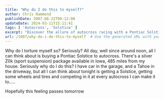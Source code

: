 ```yaml
---
title: "Why do I do this to myself?"
author: Chris Hammond
publishDate: 2007-06-22T00:12:00
updateDate: 2024-03-11T15:11:41
tags: [ 'Autocross', 'Solstice' ]
excerpt: "Discover the allure of autocross racing with a Pontiac Solstice. Explore the excitement of competing and customizing your own car for thrilling competitions!"
url: /2007/why-do-i-do-this-to-myself  # Use the generated URL with year
---
```

<P>Why do I torture myself so? Seriously? All day, well since around noon, all I can think about is buying a Pontiac Solstice to autocross. There's a silver Z0k (sport suspension) package available in Iowa, 485 miles from my house. Seriously why do I do this? I have car in the garage, and a Tahoe in the driveway, but all I can think about tonight is getting a Solstice, getting some wheels and tires and competing in it at every autocross I can make it to.....</P> <P>Hopefully this feeling passes tomorrow</P>

